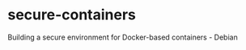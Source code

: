 secure-containers
=================

Building a secure environment for Docker-based containers - Debian 
